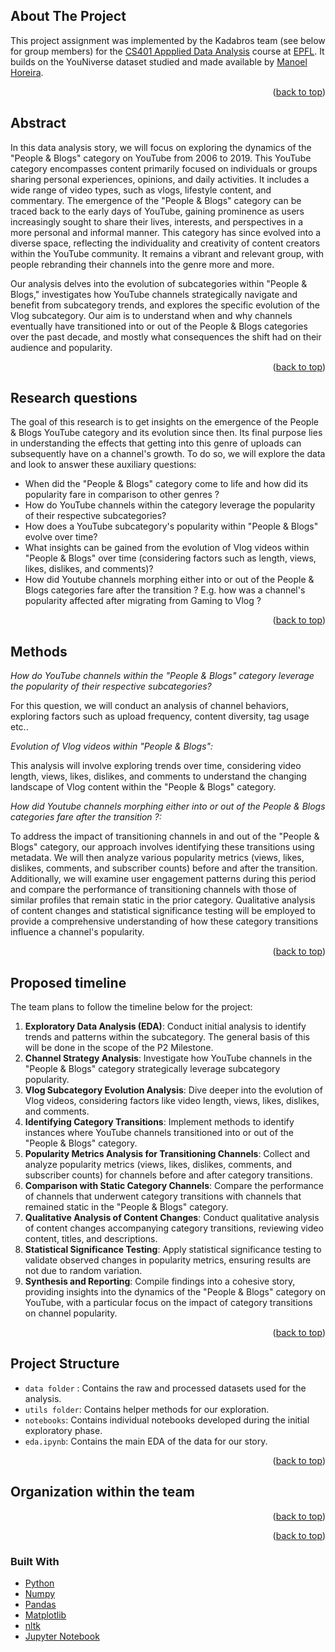 <!-- ABOUT THE PROJECT -->
## About The Project

This project assignment was implemented by the Kadabros team (see below for group members) for the <a href="https://epfl-ada.github.io/teaching/fall2023/cs401/">CS401 Appplied Data Analysis</a> course at <a href="https://www.epfl.ch">EPFL</a>. It builds on the YouNiverse dataset studied and made available by [Manoel Horeira](https://zenodo.org/records/4650046).

<p align="right">(<a href="#top">back to top</a>)</p>

## Abstract

In this data analysis story, we will focus on exploring the dynamics of the "People & Blogs" category on YouTube from 2006 to 2019. This YouTube category encompasses content primarily focused on individuals or groups sharing personal experiences, opinions, and daily activities. It includes a wide range of video types, such as vlogs, lifestyle content, and commentary. The emergence of the "People & Blogs" category can be traced back to the early days of YouTube, gaining prominence as users increasingly sought to share their lives, interests, and perspectives in a more personal and informal manner. This category has since evolved into a diverse space, reflecting the individuality and creativity of content creators within the YouTube community. It remains a vibrant and relevant group, with people rebranding their channels into the genre more and more.

Our analysis delves into the evolution of subcategories within "People & Blogs," investigates how YouTube channels strategically navigate and benefit from subcategory trends, and explores the specific evolution of the Vlog subcategory. Our aim is to understand when and why channels eventually have transitioned into or out of the People & Blogs categories over the past decade, and mostly what consequences the shift had on their audience and popularity.

<p align="right">(<a href="#top">back to top</a>)</p>

## Research questions

The goal of this research is to get insights on the emergence of the People & Blogs YouTube category and its evolution since then. Its final purpose lies in understanding the effects that getting into this genre of uploads can subsequently have on a channel's growth. To do so, we will explore the data and look to answer these auxiliary questions:

* When did the "People & Blogs" category come to life and how did its popularity fare in comparison to other genres ?
* How do YouTube channels within the category leverage the popularity of their respective subcategories?
* How does a YouTube subcategory's popularity within "People & Blogs" evolve over time?
* What insights can be gained from the evolution of Vlog videos within "People & Blogs" over time (considering factors such as length, views, likes, dislikes, and comments)?
* How did Youtube channels morphing either into or out of the People & Blogs categories fare after the transition ? E.g. how was a channel's popularity affected after migrating from Gaming to Vlog ?

<p align="right">(<a href="#top">back to top</a>)</p>

## Methods

*How do YouTube channels within the "People & Blogs" category leverage the popularity of their respective subcategories?*

For this question, we will conduct an analysis of channel behaviors, exploring factors such as upload frequency, content diversity, tag usage etc..

*Evolution of Vlog videos within "People & Blogs":*

This analysis will involve exploring trends over time, considering video length, views, likes, dislikes, and comments to understand the changing landscape of Vlog content within the "People & Blogs" category.

*How did Youtube channels morphing either into or out of the People & Blogs categories fare after the transition ?:*

To address the impact of transitioning channels in and out of the "People & Blogs" category, our approach involves identifying these transitions using metadata. We will then analyze various popularity metrics (views, likes, dislikes, comments, and subscriber counts) before and after the transition. Additionally, we will examine user engagement patterns during this period and compare the performance of transitioning channels with those of similar profiles that remain static in the prior category. Qualitative analysis of content changes and statistical significance testing will be employed to provide a comprehensive understanding of how these category transitions influence a channel's popularity.

<p align="right">(<a href="#top">back to top</a>)</p>

## Proposed timeline

The team plans to follow the timeline below for the project:

1. **Exploratory Data Analysis (EDA)**: Conduct initial analysis to identify trends and patterns within the subcategory. The general basis of this will be done in the scope of the P2 Milestone.
2. **Channel Strategy Analysis**: Investigate how YouTube channels in the "People & Blogs" category strategically leverage subcategory popularity.
3. **Vlog Subcategory Evolution Analysis**: Dive deeper into the evolution of Vlog videos, considering factors like video length, views, likes, dislikes, and comments.
4. **Identifying Category Transitions**: Implement methods to identify instances where YouTube channels transitioned into or out of the "People & Blogs" category.
5. **Popularity Metrics Analysis for Transitioning Channels**: Collect and analyze popularity metrics (views, likes, dislikes, comments, and subscriber counts) for channels before and after category transitions.
6.  **Comparison with Static Category Channels**: Compare the performance of channels that underwent category transitions with channels that remained static in the "People & Blogs" category.
7.  **Qualitative Analysis of Content Changes**: Conduct qualitative analysis of content changes accompanying category transitions, reviewing video content, titles, and descriptions.
8.  **Statistical Significance Testing**: Apply statistical significance testing to validate observed changes in popularity metrics, ensuring results are not due to random variation.
9.  **Synthesis and Reporting**: Compile findings into a cohesive story, providing insights into the dynamics of the "People & Blogs" category on YouTube, with a particular focus on the impact of category transitions on channel popularity.

<p align="right">(<a href="#top">back to top</a>)</p>

## Project Structure
* `data folder`  : Contains the raw and processed datasets used for the analysis.
* `utils folder`: Contains helper methods for our exploration.
* `notebooks`: Contains individual notebooks developed during the initial exploratory phase.
* `eda.ipynb`: Contains the main EDA of the data for our story.

<p align="right">(<a href="#top">back to top</a>)</p>

## Organization within the team

<p align="right">(<a href="#top">back to top</a>)</p>

<p align="right">(<a href="#top">back to top</a>)</p>

### Built With

* [Python](https://www.python.org/)
* [Numpy](https://numpy.org/)
* [Pandas](https://pandas.pydata.org/)
* [Matplotlib](https://matplotlib.org/)
* [nltk](https://www.nltk.org/)
* [Jupyter Notebook](https://jupyter.org/)
